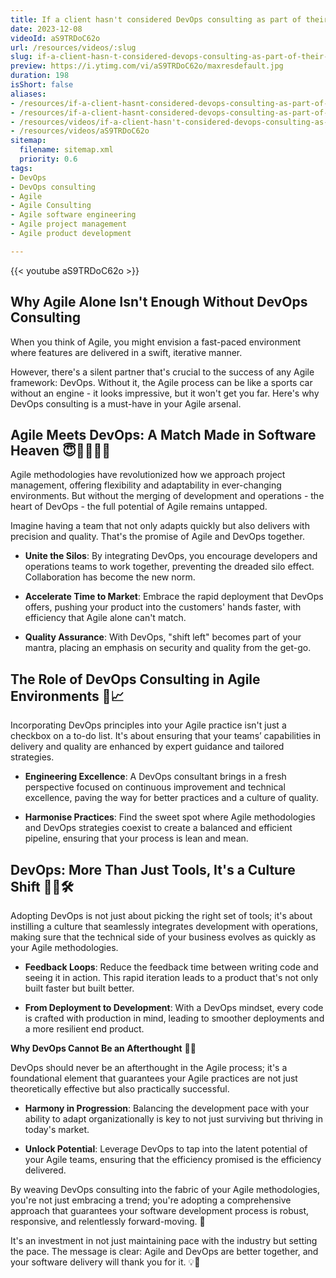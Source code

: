 ```yaml
---
title: If a client hasn't considered DevOps consulting as part of their Agile Consulting needs, why should they?
date: 2023-12-08
videoId: aS9TRDoC62o
url: /resources/videos/:slug
slug: if-a-client-hasn-t-considered-devops-consulting-as-part-of-their-agile-consulting-needs-why-should-they
preview: https://i.ytimg.com/vi/aS9TRDoC62o/maxresdefault.jpg
duration: 198
isShort: false
aliases:
- /resources/if-a-client-hasnt-considered-devops-consulting-as-part-of-their-agile-consulting-needs-why-should-they
- /resources/if-a-client-hasnt-considered-devops-consulting-as-part-of-their-agile-consulting-needs-why-should
- /resources/videos/if-a-client-hasn't-considered-devops-consulting-as-part-of-their-agile-consulting-needs,-why-should
- /resources/videos/aS9TRDoC62o
sitemap:
  filename: sitemap.xml
  priority: 0.6
tags:
- DevOps
- DevOps consulting
- Agile
- Agile Consulting
- Agile software engineering
- Agile project management
- Agile product development

---
```

{{< youtube aS9TRDoC62o >}}

## Why Agile Alone Isn't Enough Without DevOps Consulting 

When you think of Agile, you might envision a fast-paced environment where features are delivered in a swift, iterative manner.  

However, there's a silent partner that's crucial to the success of any Agile framework: DevOps. Without it, the Agile process can be like a sports car without an engine - it looks impressive, but it won't get you far. Here's why DevOps consulting is a must-have in your Agile arsenal. 

## Agile Meets DevOps: A Match Made in Software Heaven **😇👩‍💻🤝🔧** 

Agile methodologies have revolutionized how we approach project management, offering flexibility and adaptability in ever-changing environments. But without the merging of development and operations - the heart of DevOps - the full potential of Agile remains untapped.  

Imagine having a team that not only adapts quickly but also delivers with precision and quality. That's the promise of Agile and DevOps together. 

- **Unite the Silos**: By integrating DevOps, you encourage developers and operations teams to work together, preventing the dreaded silo effect. Collaboration has become the new norm. 

- **Accelerate Time to Market**: Embrace the rapid deployment that DevOps offers, pushing your product into the customers' hands faster, with efficiency that Agile alone can't match. 

- **Quality Assurance**: With DevOps, "shift left" becomes part of your mantra, placing an emphasis on security and quality from the get-go. 

## The Role of DevOps Consulting in Agile Environments **🌟📈** 

Incorporating DevOps principles into your Agile practice isn't just a checkbox on a to-do list. It's about ensuring that your teams’ capabilities in delivery and quality are enhanced by expert guidance and tailored strategies. 

- **Engineering Excellence**: A DevOps consultant brings in a fresh perspective focused on continuous improvement and technical excellence, paving the way for better practices and a culture of quality. 

- **Harmonise Practices**: Find the sweet spot where Agile methodologies and DevOps strategies coexist to create a balanced and efficient pipeline, ensuring that your process is lean and mean. 

## DevOps: More Than Just Tools, It's a Culture Shift 🔄💡🛠️ 

Adopting DevOps is not just about picking the right set of tools; it's about instilling a culture that seamlessly integrates development with operations, making sure that the technical side of your business evolves as quickly as your Agile methodologies. 

- **Feedback Loops**: Reduce the feedback time between writing code and seeing it in action. This rapid iteration leads to a product that's not only built faster but built better. 

- **From Deployment to Development**: With a DevOps mindset, every code is crafted with production in mind, leading to smoother deployments and a more resilient end product. 

**Why DevOps Cannot Be an Afterthought** **🎯🚀** 

DevOps should never be an afterthought in the Agile process; it's a foundational element that guarantees your Agile practices are not just theoretically effective but also practically successful. 

- **Harmony in Progression**: Balancing the development pace with your ability to adapt organizationally is key to not just surviving but thriving in today's market. 

- **Unlock Potential**: Leverage DevOps to tap into the latent potential of your Agile teams, ensuring that the efficiency promised is the efficiency delivered. 

By weaving DevOps consulting into the fabric of your Agile methodologies, you're not just embracing a trend; you're adopting a comprehensive approach that guarantees your software development process is robust, responsive, and relentlessly forward-moving. 🚀 

It's an investment in not just maintaining pace with the industry but setting the pace. The message is clear: Agile and DevOps are better together, and your software delivery will thank you for it. 💡🎉




